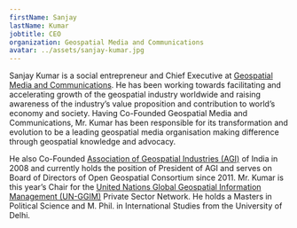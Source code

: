 ```yaml
---
firstName: Sanjay
lastName: Kumar
jobtitle: CEO
organization: Geospatial Media and Communications
avatar: ../assets/sanjay-kumar.jpg
---
```


Sanjay Kumar is a social entrepreneur and Chief Executive at
[Geospatial Media and Communications](https://geospatialmedia.net/). He has been
working towards facilitating and accelerating growth of the geospatial industry
worldwide and raising awareness of the industry’s value proposition and
contribution to world’s economy and society. Having Co-Founded Geospatial Media
and Communications, Mr. Kumar has been responsible for its transformation and
evolution to be a leading geospatial media organisation making difference
through geospatial knowledge and advocacy.

He also Co-Founded
[Association of Geospatial Industries (AGI)](http://agiindia.com/) of India in
2008 and currently holds the position of President of AGI and serves on Board of
Directors of Open Geospatial Consortium since 2011. Mr. Kumar is this year’s
Chair for the
[United Nations Global Geospatial Information Management (UN-GGIM)](http://ggim.un.org/)
Private Sector Network. He holds a Masters in Political Science and M. Phil. in
International Studies from the University of Delhi.
